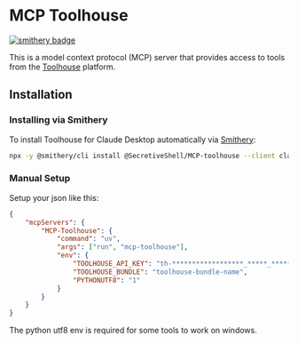 # MCP Toolhouse
[![smithery badge](https://smithery.ai/badge/@SecretiveShell/MCP-toolhouse)](https://smithery.ai/server/@SecretiveShell/MCP-toolhouse)

This is a model context protocol (MCP) server that provides access to tools from the [Toolhouse](https://toolhouse.ai) platform.

## Installation

### Installing via Smithery

To install Toolhouse for Claude Desktop automatically via [Smithery](https://smithery.ai/server/@SecretiveShell/MCP-toolhouse):

```bash
npx -y @smithery/cli install @SecretiveShell/MCP-toolhouse --client claude
```

### Manual Setup
Setup your json like this:

```json
{
    "mcpServers": {
        "MCP-Toolhouse": {
            "command": "uv",
            "args": ["run", "mcp-toolhouse"],
            "env": {
                "TOOLHOUSE_API_KEY": "th-******************_*****_******************",
                "TOOLHOUSE_BUNDLE": "toolhouse-bundle-name",
                "PYTHONUTF8": "1"
            }
        }
    }
}
```

The python utf8 env is required for some tools to work on windows.
